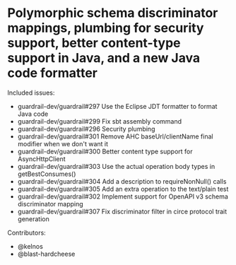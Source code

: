 Polymorphic schema discriminator mappings, plumbing for security support, better content-type support in Java, and a new Java code formatter
====

Included issues:
- guardrail-dev/guardrail#297 Use the Eclipse JDT formatter to format Java code
- guardrail-dev/guardrail#299 Fix sbt assembly command
- guardrail-dev/guardrail#296 Security plumbing
- guardrail-dev/guardrail#301 Remove AHC baseUrl/clientName final modifier when we don't want it
- guardrail-dev/guardrail#300 Better content type support for AsyncHttpClient
- guardrail-dev/guardrail#303 Use the actual operation body types in getBestConsumes()
- guardrail-dev/guardrail#304 Add a description to requireNonNull() calls
- guardrail-dev/guardrail#305 Add an extra operation to the text/plain test
- guardrail-dev/guardrail#302 Implement support for OpenAPI v3 schema discriminator mapping
- guardrail-dev/guardrail#307 Fix discriminator filter in circe protocol trait generation

Contributors:
- @kelnos
- @blast-hardcheese

